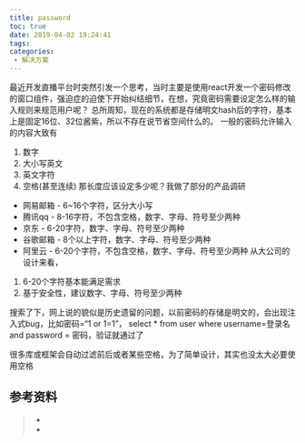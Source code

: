 ```yaml
---
title: password
toc: true
date: 2019-04-02 19:24:41
tags:
categories:
 - 解决方案
---
```

最近开发直播平台时突然引发一个思考，当时主要是使用react开发一个密码修改的窗口组件，强迫症的迫使下开始纠结细节，在想，究竟密码需要设定怎么样的输入规则来规范用户呢？
总所周知，现在的系统都是存储明文hash后的字符，基本上是固定16位、32位酱紫，所以不存在说节省空间什么的。
一般的密码允许输入的内容大致有
1. 数字
2. 大小写英文
3. 英文字符
4. 空格(甚至连续)
那长度应该设定多少呢？我做了部分的产品调研
- 网易邮箱 - 6~16个字符，区分大小写
- 腾讯qq - 8-16字符，不包含空格，数字、字母、符号至少两种
- 京东 - 6-20字符，数字、字母、符号至少两种
- 谷歌邮箱 - 8个以上字符，数字、字母、符号至少两种
- 阿里云 - 6-20个字符，不包含空格，数字、字母、符号至少两种
从大公司的设计来看，
1. 6-20个字符基本能满足需求
2. 基于安全性，建议数字、字母、符号至少两种

搜索了下，网上说的貌似是历史遗留的问题，以前密码的存储是明文的，会出现注入式bug，比如密码=“1 or 1=1”，
select * from user where username=登录名 and password = 密码，验证就通过了

很多库或框架会自动过滤前后或者某些空格，为了简单设计，其实也没太大必要使用空格




## 参考资料
> - []()
> - []()
